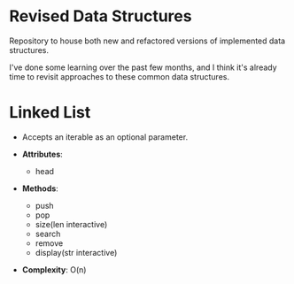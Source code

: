 # Revised Data Structures
Repository to house both new and refactored versions of implemented data structures.

I've done some learning over the past few months, and I think it's already time to revisit approaches
to these common data structures.

# Linked List

- Accepts an iterable as an optional parameter. 

- __Attributes__:
    - head

- __Methods__:
    - push
    - pop
    - size(len interactive)
    - search
    - remove
    - display(str interactive)

- __Complexity__: O(n)